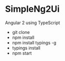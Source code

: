 # SimpleNg2Ui
Angular 2 using TypeScript

- git clone 
- npm install
- npm install typings -g
- typings install
- npm start


